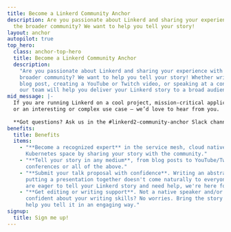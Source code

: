 ```yaml
---
title: Become a Linkerd Community Anchor
description: Are you passionate about Linkerd and sharing your experience with
  the broader community? We want to help you tell your story!
layout: anchor
autopilot: true
top_hero:
  class: anchor-top-hero
  title: Become a Linkerd Community Anchor
  description:
    "Are you passionate about Linkerd and sharing your experience with the
    broader community? We want to help you tell your story! Whether writing a
    blog post, creating a YouTube or Twitch video, or speaking at a conference,
    our team will help you deliver your Linkerd story to a broad audience."
mid_message: |-
  If you are running Linkerd on a cool project, mission-critical application,
  or an interesting or complex use case — we’d love to hear from you.
  
  **Got questions? Ask us in the #linkerd2-community-anchor Slack channel.**
benefits:
  title: Benefits
  items:
    - "**Become a recognized expert** in the service mesh, cloud native, and
      Kubernetes space by sharing your story with the community."
    - "**Tell your story in any medium**, from blog posts to YouTube/Twitch to
      conferences or all of the above."
    - "**Submit your talk proposal with confidence**. Writing an abstract or
      putting a presentation together doesn't come naturally to everyone. If you
      are eager to tell your Linkerd story and need help, we're here for you."
    - "**Get editing or writing support**. Not a native speaker and/or not
      confident about your writing skills? No worries. Bring the story and we'll
      help you tell it in an engaging way."
signup:
  title: Sign me up!
---
```

